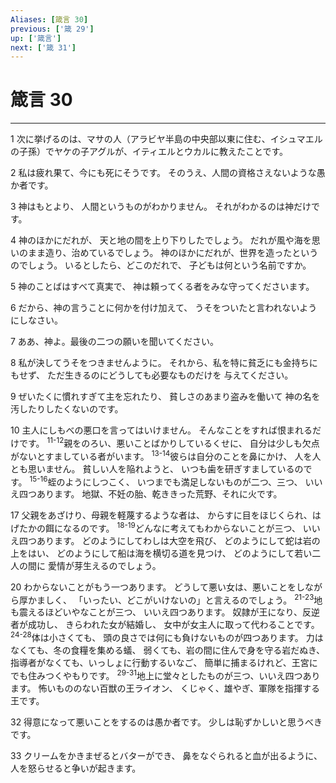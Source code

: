 ```yaml
---
Aliases: [箴言 30]
previous: ['箴 29']
up: ['箴言']
next: ['箴 31']
---
```

# 箴言 30

***




1 
次に挙げるのは、マサの人（アラビヤ半島の中央部以東に住む、イシュマエルの子孫）でヤケの子アグルが、イティエルとウカルに教えたことです。 



2 
私は疲れ果て、今にも死にそうです。 そのうえ、人間の資格さえないような愚か者です。 



3 
神はもとより、 人間というものがわかりません。 それがわかるのは神だけです。 



4 
神のほかにだれが、 天と地の間を上り下りしたでしょう。 だれが風や海を思いのまま造り、治めているでしょう。 神のほかにだれが、世界を造ったというのでしょう。 いるとしたら、どこのだれで、 子どもは何という名前ですか。 



5 
神のことばはすべて真実で、 神は頼ってくる者をみな守ってくださいます。 



6 
だから、神の言うことに何かを付け加えて、 うそをついたと言われないようにしなさい。 



7 
ああ、神よ。最後の二つの願いを聞いてください。 



8 
私が決してうそをつきませんように。 それから、私を特に貧乏にも金持ちにもせず、 ただ生きるのにどうしても必要なものだけを 与えてください。 



9 
ぜいたくに慣れすぎて主を忘れたり、 貧しさのあまり盗みを働いて 神の名を汚したりしたくないのです。 



10 
主人にしもべの悪口を言ってはいけません。 そんなことをすれば恨まれるだけです。 <sup class="versenum">11-12</sup>親をのろい、悪いことばかりしているくせに、 自分は少しも欠点がないとすましている者がいます。 <sup class="versenum">13-14</sup>彼らは自分のことを鼻にかけ、 人を人とも思いません。 貧しい人を陥れようと、 いつも歯を研ぎすましているのです。 <sup class="versenum">15-16</sup>蛭のようにしつこく、 いつまでも満足しないものが二つ、三つ、 いいえ四つあります。 地獄、不妊の胎、乾ききった荒野、それに火です。 



17 
父親をあざけり、母親を軽蔑するような者は、 からすに目をほじくられ、はげたかの餌になるのです。 <sup class="versenum">18-19</sup>どんなに考えてもわからないことが三つ、 いいえ四つあります。 どのようにしてわしは大空を飛び、 どのようにして蛇は岩の上をはい、 どのようにして船は海を横切る道を見つけ、 どのようにして若い二人の間に 愛情が芽生えるのでしょう。 



20 
わからないことがもう一つあります。 どうして悪い女は、悪いことをしながら厚かましく、 「いったい、どこがいけないの」と言えるのでしょう。 <sup class="versenum">21-23</sup>地も震えるほどいやなことが三つ、 いいえ四つあります。 奴隷が王になり、反逆者が成功し、 きらわれた女が結婚し、 女中が女主人に取って代わることです。 <sup class="versenum">24-28</sup>体は小さくても、 頭の良さでは何にも負けないものが四つあります。 力はなくても、冬の食糧を集める蟻、 弱くても、岩の間に住んで身を守る岩だぬき、 指導者がなくても、いっしょに行動するいなご、 簡単に捕まるけれど、王宮にでも住みつくやもりです。 <sup class="versenum">29-31</sup>地上に堂々としたものが三つ、いいえ四つあります。 怖いもののない百獣の王ライオン、 くじゃく、雄やぎ、軍隊を指揮する王です。 



32 
得意になって悪いことをするのは愚か者です。 少しは恥ずかしいと思うべきです。 



33 
クリームをかきまぜるとバターができ、 鼻をなぐられると血が出るように、 人を怒らせると争いが起きます。
